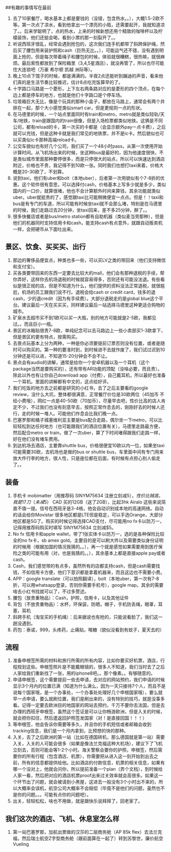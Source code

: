##有趣的事情写在最前
1. 去了10家餐厅，喝水基本上都是要钱的（没错，包含热水。。），大概1.5-2欧不等。第一次点了凉水，看到他拿出一个漂亮的小瓶，还需要起开，我就知道凉了。。后来学聪明了，点的热水，上来的时候新想还用个精致的咖啡杯以及柠檬装饰，他们还挺会喝，看到小票的那一刻裂开了。。
2. 听说西班牙很乱，经常会遇到抢包的，这次我们连手机都带了斜跨保护绳，然后买了腰包用来装护照和cash（巨热无比。。），可能运气还不错，没有遇到明面上抢的，但是每次带着绳子和腰包的时候，体验就很糟糕，很热嘛，就很麻烦。最后索性都放到了保险箱里（3,4,5星酒店），就没再管了，所以也尽可能住大连锁吧（万豪 希尔顿 凯越 洲际等）。
3. 晚上10点下馆子的时候，都是满满的。半夜2点还能听到蹦迪的声音，看来他们真的是生活节奏比较推迟，估计8点吃完饭算早的了。
4. 十字路口马路是一个菱形，上下左右两条路对应的是菱形的四个顶点，在每个边上都是停车的地方，也就是他们十字路口是个停车场。
5. 垃圾箱巨大无比，像是个玩具的那种小盒子，都放在马路上，通常会有两个并排在一起，那个大小感觉类似smart car，但是更规则一点的形状。
6. 在马德里的时候，一个站点里面同时有train和metro，metro就是类似轻轨/天车/地铁，train是跟国内的train很像，但是入场检票都类似地铁。这俩是不同公司，都有reload的卡，第一次买的卡都是（会显示额外pay一点卡费），之后就可以充钱，但是这种卡就是我们常见的地铁票，并不是ic卡。然后貌似也可以买类似ic卡那种高端reload卡。
7. 公交车貌似也有好几个公司，我们买了一个48小时pass，从第一次使用开始计算时间。从飞机场出来的时候，坐这种bus是最好的，因为他速度很快，不是类似城市里面那种要停很多，而是只停很大的站点，所以可以快速达到酒店附近，价格也不贵，我记得不到10欧一张。同时我们也想打taxi来着，价格大概是20-30欧了，不划算。
8. 说到taxi，他们有uber和bolt（本地uber），后者第一次用貌似有个7-8折的优惠。这个软件很有意思，可以选择付cash，价格基本上写多少就是多少，类似国内的一口价，就算很堵，他也不会计算额外时间来算钱，其余功能就类似uber。uber就挺贵的了，感觉跟taxi比可能稍微便宜一点点。但是！！taxi和bus是有专门的车道，所以可能有时候坐taxi就不会那么堵，特别是在马德里的时候，我们走路过去20分钟，坐taxi回来，差不多25分钟，醉了。。
9. 很多快餐店或者是bus/metro station都有自助机器（类似麦当劳那种），但是他们的机器同时支持信用卡和cash，能支持cash有点意外，就跟自动贩卖机一样，会把硬币从下面吐出来。


## 景区、饮食、买买买、出行
1. 那边的奢侈品便宜点，种类也多一些，可以买LV之类的带回来（他们支持微信和支付宝）。
2. 买各类要带回来的东西一定要去比较大的mall，他们会有那种退税的手续，帮你弄好，这样你去机场退税的时候就容易得多，否则还有可能没法退。有些看似是很正规的店，但是不知道为什么，他们提供的资料没法正常退税，就很尴尬，机场的员工跟我们说不行。退税会给cash or credit card，钱多的退cash，少的退credit（因为有手续费）。大部分退税走的是global blue这个平台。建议最后一天在买买买，同样建议最后一站选择马德里这种更适合购物的城市。
3. 矿泉水去超市买不到1欧可以买一大瓶，别的地方可能就是2-5欧，我都见过。。而且巨小一瓶。
4. 景区的冰箱贴很贵7-8欧，单纯纪念可以去马路边上一些小卖部买1-3欧拿下，但是景区的更有特点，按需购买。
5. 去景点玩基本上分为两种，一种是你必须要提前订票否则没有位置，或者是随时可以购买的。第一种的要准时到，到时候进不去就作废了，我们试过迟到10分钟还是可以进，不知道15-20分钟会不会不让。
6. 景点会有audio的讲解，通常是给你一个安卓机器以及一个耳机（这个package当然是要购买的），还有带有AR功能的顶配（没啥必要，而且贵）。除此以外也有让你自己download app（付费），自己戴耳机，所以最好也准备一个耳机。里面的讲解都有中文的，这点给好评。
7. 我们吃饭的地方去之前都是研究的小红书，去了之后主要看的google review，没什么大坑，整体都很满意，正常餐厅价位是30欧两位（45加币 不给小费哦），网红一点是40-50欧（70加币），尽量早去吧，性价比高的店人肯定不少，不过我们也没有刻意早去，按照正常作息去的，刚刚好去的时候人还行，走的时候一堆人。可能他们作息会比我们晚一点。
8. 巴塞罗那和橘子城塞维利亚主要是bus配合走路，偶尔坐一下metro，可以比较轻松到达任何地方（也可能跟我们的酒店位置有关），马德里走路最方便，然后配合metro or train，做了一次uber，算了下时间堵得跟我们走路一样，好在他们没有堵车费用。
9. 到达机场去酒店，主要靠shuttle bus，价格很便宜10欧以内一位，如果坐taxi可能需要30欧，去机场也是做的bus or shuttle bus，车里面中间有专门用来放大件行李的地方，很人性，只是座位都在后面，有时候有点担心别人偷走了。。

## 装备
1. 手机卡 mobimatter（用推荐码 SINYM75634 注册立刻减$5），性价比贼高，我是17刀（未减$5） CAD 买的12GB（送了2GB），比起3hk Airalo 这些来说简直不值一提。信号在西班牙是3-4格，他会自动识别成本地的高速网络。自动的话会给你Movistar 很多地区都是LTE但是稳定，可以手选Orange，大部分地区都是5G了。购买的时候记得选择CAD支付，尽可能用no fx卡以防万一，记得用推荐码购买时填写 SINYM75634 立刻减$5。
10. No fx 信用卡和apple wallet，带了1张实体卡以防万一，选的是各种保险比较全的no fx卡，sb amex gold。主要目的是可以刷大件以及需要类似身份证明的时候用（根据加国的情况我猜的。。），再一个就是感觉如果需要用到医疗保险之类的可能有用（对，也是我猜的。。），其余基本上都是直接apple pay或者cash。
11. Cash，我们感觉带的有点多，虽然所有的店都支持cash，但是cash需要找钱，不如信用卡方便，他们下意识都是拿着机器来，而且这边也不需要小费。
12. APP：google translate（可以拍照翻译），bolt（本地uber，第一次有7-8折，可以用whatsapp登录，否则你需要手机号），google map。其余的需要啥去小红书找就可以了，不过多赘述。
13. 腰包（放贵重物品）：Cash，护照，信用卡，以及其他证件
14. 背包（不放贵重物品）：水杯，环保袋，防晒，帽子，手机防丢绳，眼罩，耳塞，耳机
15. 斜跨手机（淘宝买的手机绳）：后来据说也有抢的，只能说看脸了，我们这一趟没遇到。
16. 药包：泰诺，999，头疼药，止痛贴，喉糖（貌似没看到有蚊子，夏天去的）

## 流程
1. 准备申根签所需的材料和旅行所需的所有内容，比如你要买好机票，酒店，行程规划这些。申根签照片是不能戴眼镜的，很多人不知道，我们当时去了之后人家给我们重新找了一张，用的iphone8吧。。那个像素。。有够随意的。
2. 申请申根签，这个需要提前一些去申请，去对应的网站预约，我们申请的时候显示3个月内的位置已满（知道为什么满么，因为一天只接待7个人，而且不是说每个国家哦，是一个办事处，一个办事处处理好几个申根国家哦），要么就早一点申请，要么就刷位置，我们是刷出来的，没有特别的技巧，就是没事多看。记得一定要去欧洲目的地国家的网站去预约，千万不要你去法国，但是去办理的西班牙申根签，虽然这个签证是可以让你畅游欧洲，但是入关的时候，就会把你扣住，然后遣返回护照签发国家（对！是直接回国！！！）
3. 等申根签，他会告诉你需要等多久，并且你的手机短信或者邮箱会收到tracking信息，我们是一个月内拿到，比预想的快的那种。
4. 入关，去了之后欧洲的第一站（比如在德国转机，那么德国就是第一站）需要入关，入关的人可能会很多（如果是像法兰克福这种大机场），建议下了飞机立刻去，否则可能会等1-2个小时。海关警察会要你的护照，申根签，然后需要你的所有行程（包含酒店、机票），你需要把从进入这一刻开始到出去之前，所有的信息都提供给他。比如酒店的付款信息，机票的相关信息，如果有哪一个没对上，他就会问你，所以提前准备一个plan（弄个文档），到时候给人家一看，然后把对应的酒店机票proof出来过关效率就会高很多。如果这一个环节出了问题，就会被请到小黑屋，这进去一般没有3个小时出不来的，所以大概率会误机，航空公司大概率不会赔偿（毕竟不是他们的问题，虽然也不是你的问题。。。可能有点你的问题吧）。
5. 出关，轻轻松松，啥也不用做，就是跟快乐说拜拜了，回老家了。

## 我们这次的酒店、飞机、休息室怎么样
1. 第一站巴塞罗那，加航出票做的汉莎的二层商务舱（AP 85k flex）去法兰克福，然后瑞士航空Z字型商务舱（跟前面算在一起了）转到苏黎世，廉价航空Vueling



